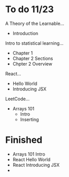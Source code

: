 # To do 11/23

A Theory of the Learnable...
- Introduction


Intro to statistical learning...
- Chapter 1 
- Chapter 2 Sections
- Chpter 2 Overview

React...
- Hello World
- Introducing JSX

LeetCode...
- Arrays 101 
	- Intro
	- Inserting 

# Finished
- Arrays 101 Intro
- React Hello World
- React Introducing JSX
- 
